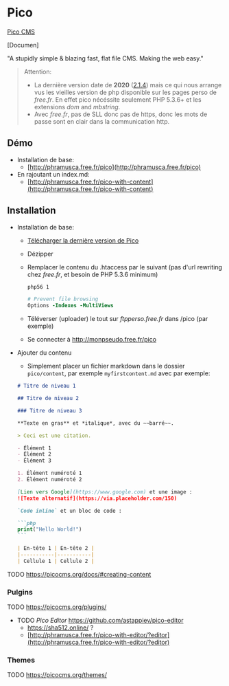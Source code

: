 # Pico

[Pico CMS](https://picocms.org/)

[Documen]

"A stupidly simple & blazing fast, flat file CMS. Making the web easy."

> Attention:
>
> - La dernière version date de **2020** ([2.1.4](https://github.com/picocms/Pico/releases/tag/v2.1.4)) mais ce qui nous arrange vus les vieilles version de php disponible sur les pages perso de *free.fr*. En effet pico nécéssite seulement PHP 5.3.6+ et les extensions *dom* and *mbstring*.
> - Avec *free.fr*, pas de SLL donc pas de https, donc les mots de passe sont en clair dans la communication http.

## Démo

- Installation de base:
  - [http://phramusca.free.fr/pico](http://phramusca.free.fr/pico)
- En rajoutant un index.md:
  - [http://phramusca.free.fr/pico-with-content](http://phramusca.free.fr/pico-with-content)

## Installation

- Installation de base:
  - [Télécharger la dernière version de Pico](https://github.com/picocms/Pico/releases/latest)
  - Dézipper
  - Remplacer le contenu du .htaccess par le suivant (pas d'url rewriting chez *free.fr*, et besoin de PHP 5.3.6 minimum)

      ```apache
      php56 1

      # Prevent file browsing
      Options -Indexes -MultiViews
      ```

  - Téléverser (uploader) le tout sur *ftpperso.free.fr* dans /pico (par exemple)
  - Se connecter à http://monpseudo.free.fr/pico
- Ajouter du contenu
  - Simplement placer un fichier markdown dans le dossier `pico/content`, par exemple `myfirstcontent.md` avec par exemple:

  ``````markdown
  # Titre de niveau 1

  ## Titre de niveau 2

  ### Titre de niveau 3

  **Texte en gras** et *italique*, avec du ~~barré~~.

  > Ceci est une citation.

  - Élément 1
  - Élément 2
  - Élément 3

  1. Élément numéroté 1
  2. Élément numéroté 2

  [Lien vers Google](https://www.google.com) et une image :  
  ![Texte alternatif](https://via.placeholder.com/150)

  `Code inline` et un bloc de code :

  ```php
  print("Hello World!")
  ```

  | En-tête 1 | En-tête 2 |
  |-----------|-----------|
  | Cellule 1 | Cellule 2 |
  ``````

TODO https://picocms.org/docs/#creating-content

### Pulgins

TODO https://picocms.org/plugins/

- TODO *Pico Editor* https://github.com/astappiev/pico-editor
  - https://sha512.online/ ?
  - [http://phramusca.free.fr/pico-with-editor/?editor](http://phramusca.free.fr/pico-with-editor/?editor)

### Themes

TODO https://picocms.org/themes/
